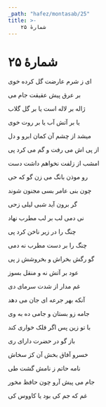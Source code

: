 ```yaml
---
_path: "hafez/montasab/25"
title: >-
    شمارهٔ ۲۵
---
```

# شمارهٔ ۲۵

<div class="b" id="bn1"><div class="m1"><p>ای ز شرم عارضت گل کرده خوی</p></div>
<div class="m2"><p>بر عرق پیش عقیقت جام می</p></div></div>
<div class="b" id="bn2"><div class="m1"><p>ژاله بر لاله است یا بر گل گلاب</p></div>
<div class="m2"><p>یا بر آتش آب یا بر روت خوی</p></div></div>
<div class="b" id="bn3"><div class="m1"><p>میشد از چشم آن کمان ابرو و دل</p></div>
<div class="m2"><p>از پی اش می رفت و گم می کرد پی</p></div></div>
<div class="b" id="bn4"><div class="m1"><p>امشب از زلفت نخواهم داشت دست</p></div>
<div class="m2"><p>رو موذن بانگ می زن گو که حی</p></div></div>
<div class="b" id="bn5"><div class="m1"><p>چون بنی عامر بسی مجنون شوند</p></div>
<div class="m2"><p>گر برون آید شبی لیلی زحی</p></div></div>
<div class="b" id="bn6"><div class="m1"><p>نی دمی لب بر لب مطرب نهاد</p></div>
<div class="m2"><p>چنگ را در زیر ناخن کرد پی</p></div></div>
<div class="b" id="bn7"><div class="m1"><p>چنگ را بر دست مطرب نه دمی</p></div>
<div class="m2"><p>گو رگش بخراش و بخروشش ز پی</p></div></div>
<div class="b" id="bn8"><div class="m1"><p>عود بر آتش نه و منقل بسوز</p></div>
<div class="m2"><p>غم مدار از شدت سرمای دی</p></div></div>
<div class="b" id="bn9"><div class="m1"><p>آنکه بهر جرعه ای جان می دهد</p></div>
<div class="m2"><p>جامه زو بستان و جامی ده به وی</p></div></div>
<div class="b" id="bn10"><div class="m1"><p>با تو زین پس اگر فلک خواری کند</p></div>
<div class="m2"><p>باز گو در حضرت دارای ری</p></div></div>
<div class="b" id="bn11"><div class="m1"><p>خسرو آفاق بخش آن کز سخاش</p></div>
<div class="m2"><p>نامه حاتم ز نامش گشت طی</p></div></div>
<div class="b" id="bn12"><div class="m1"><p>جام می پیش آرو چون حافظ مخور</p></div>
<div class="m2"><p>غم که جم کی بود یا کاووس کی</p></div></div>
